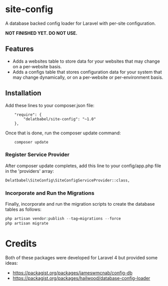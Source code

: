 # site-config

A database backed config loader for Laravel with per-site configuration.

**NOT FINISHED YET.  DO NOT USE.**

## Features

* Adds a websites table to store data for your websites that
  may change on a per-website basis.
* Adds a configs table that stores configuration data for your system that may
  change dynamically, or on a per-website or per-environment basis.

## Installation

Add these lines to your composer.json file:

```
    "require": {
        "delatbabel/site-config": "~1.0"
    },
```

Once that is done, run the composer update command:

```
    composer update
```

### Register Service Provider

After composer update completes, add this line to your config/app.php file in the 'providers' array:

```
Delatbabel\SiteConfig\SiteConfigServiceProvider::class,
```

### Incorporate and Run the Migrations

Finally, incorporate and run the migration scripts to create the database tables as follows:

```php
php artisan vendor:publish --tag=migrations --force
php artisan migrate
```


# Credits

Both of these packages were developed for Laravel 4 but provided some ideas:

* https://packagist.org/packages/jameswmcnab/config-db
* https://packagist.org/packages/hailwood/database-config-loader
